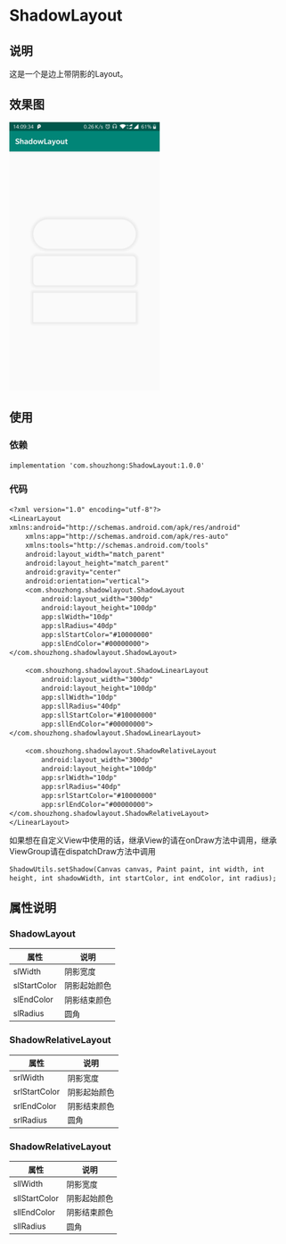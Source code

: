 # ShadowLayout
## 说明
这是一个是边上带阴影的Layout。
## 效果图

<img width="270" height="480" src="https://github.com/shouzhong/ShadowLayout/blob/master/Screenshots/1.jpg"/>

## 使用
### 依赖
```
implementation 'com.shouzhong:ShadowLayout:1.0.0'
```
### 代码
```
<?xml version="1.0" encoding="utf-8"?>
<LinearLayout xmlns:android="http://schemas.android.com/apk/res/android"
    xmlns:app="http://schemas.android.com/apk/res-auto"
    xmlns:tools="http://schemas.android.com/tools"
    android:layout_width="match_parent"
    android:layout_height="match_parent"
    android:gravity="center"
    android:orientation="vertical">
    <com.shouzhong.shadowlayout.ShadowLayout
        android:layout_width="300dp"
        android:layout_height="100dp"
        app:slWidth="10dp"
        app:slRadius="40dp"
        app:slStartColor="#10000000"
        app:slEndColor="#00000000"></com.shouzhong.shadowlayout.ShadowLayout>

    <com.shouzhong.shadowlayout.ShadowLinearLayout
        android:layout_width="300dp"
        android:layout_height="100dp"
        app:sllWidth="10dp"
        app:sllRadius="40dp"
        app:sllStartColor="#10000000"
        app:sllEndColor="#00000000"></com.shouzhong.shadowlayout.ShadowLinearLayout>

    <com.shouzhong.shadowlayout.ShadowRelativeLayout
        android:layout_width="300dp"
        android:layout_height="100dp"
        app:srlWidth="10dp"
        app:srlRadius="40dp"
        app:srlStartColor="#10000000"
        app:srlEndColor="#00000000"></com.shouzhong.shadowlayout.ShadowRelativeLayout>
</LinearLayout>
```
如果想在自定义View中使用的话，继承View的请在onDraw方法中调用，继承ViewGroup请在dispatchDraw方法中调用
```
ShadowUtils.setShadow(Canvas canvas, Paint paint, int width, int height, int shadowWidth, int startColor, int endColor, int radius);
```
## 属性说明
### ShadowLayout
属性 | 说明
------------ | -------------
slWidth | 阴影宽度
slStartColor | 阴影起始颜色
slEndColor | 阴影结束颜色
slRadius | 圆角
### ShadowRelativeLayout
属性 | 说明
------------ | -------------
srlWidth | 阴影宽度
srlStartColor | 阴影起始颜色
srlEndColor | 阴影结束颜色
srlRadius | 圆角
### ShadowRelativeLayout
属性 | 说明
------------ | -------------
sllWidth | 阴影宽度
sllStartColor | 阴影起始颜色
sllEndColor | 阴影结束颜色
sllRadius | 圆角
